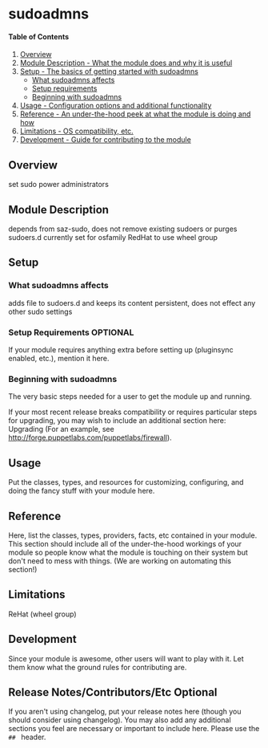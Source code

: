 # sudoadmns

#### Table of Contents

1. [Overview](#overview)
2. [Module Description - What the module does and why it is useful](#module-description)
3. [Setup - The basics of getting started with sudoadmns](#setup)
    * [What sudoadmns affects](#what-sudoadmns-affects)
    * [Setup requirements](#setup-requirements)
    * [Beginning with sudoadmns](#beginning-with-sudoadmns)
4. [Usage - Configuration options and additional functionality](#usage)
5. [Reference - An under-the-hood peek at what the module is doing and how](#reference)
5. [Limitations - OS compatibility, etc.](#limitations)
6. [Development - Guide for contributing to the module](#development)

## Overview
set sudo power administrators

## Module Description
depends from saz-sudo, does not remove existing sudoers or purges sudoers.d
currently set for osfamily RedHat to use wheel group

## Setup

### What sudoadmns affects
adds file to sudoers.d and keeps its content persistent, does not effect any other sudo settings

### Setup Requirements **OPTIONAL**

If your module requires anything extra before setting up (pluginsync enabled,
etc.), mention it here.

### Beginning with sudoadmns

The very basic steps needed for a user to get the module up and running.

If your most recent release breaks compatibility or requires particular steps
for upgrading, you may wish to include an additional section here: Upgrading
(For an example, see http://forge.puppetlabs.com/puppetlabs/firewall).

## Usage

Put the classes, types, and resources for customizing, configuring, and doing
the fancy stuff with your module here.

## Reference

Here, list the classes, types, providers, facts, etc contained in your module.
This section should include all of the under-the-hood workings of your module so
people know what the module is touching on their system but don't need to mess
with things. (We are working on automating this section!)

## Limitations
ReHat (wheel group)

## Development

Since your module is awesome, other users will want to play with it. Let them
know what the ground rules for contributing are.

## Release Notes/Contributors/Etc **Optional**

If you aren't using changelog, put your release notes here (though you should
consider using changelog). You may also add any additional sections you feel are
necessary or important to include here. Please use the `## ` header.

